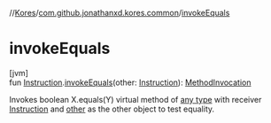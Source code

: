 //[Kores](../../index.md)/[com.github.jonathanxd.kores.common](index.md)/[invokeEquals](invoke-equals.md)

# invokeEquals

[jvm]\
fun [Instruction](../com.github.jonathanxd.kores/-instruction/index.md).[invokeEquals](invoke-equals.md)(other: [Instruction](../com.github.jonathanxd.kores/-instruction/index.md)): [MethodInvocation](../com.github.jonathanxd.kores.base/-method-invocation/index.md)

Invokes boolean X.equals(Y) virtual method of [any type](https://kotlinlang.org/api/latest/jvm/stdlib/kotlin/-any/index.html) with receiver [Instruction](../com.github.jonathanxd.kores/-instruction/index.md) and [other](invoke-equals.md) as the other object to test equality.
